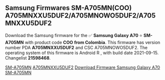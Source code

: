 <h2>Samsung Firmwares SM-A705MN(COO) A705MNXXU5DUF2/A705MNOWO5DUF2/A705MNXXU5DUF2</h2>
Download the Samsung firmware for the ✅ <strong>Samsung Galaxy A70 </strong> ⭐ <strong>SM-A705MN</strong> with product code <strong>COO</strong> <strong> from Colombia</strong>. This firmware has version number PDA <strong>A705MNXXU5DUF2</strong> and CSC A705MNOWO5DUF2. The operating system of this firmware is Android R , with build date 2021-09-15. Changelist <strong>21598468</strong>.


[SM-A705MN](https://samfirm.shop/samsung/model/SM-A705MN)
[A705MNXXU5DUF2](https://samfirm.shop/samsung/pda/A705MNXXU5DUF2)
[Download Firmware Samsung Galaxy A70 SM-A705MN](https://samfirm.shop/samsung/firmware/456751)
